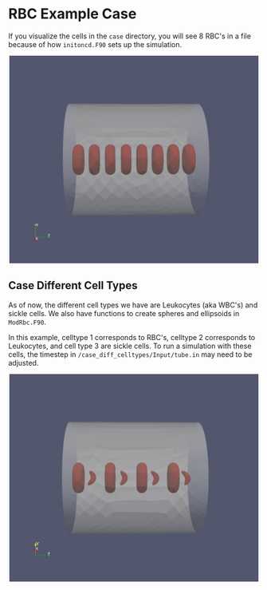 # RBC Example Case

If you visualize the cells in the `case` directory, you will see 8 RBC's in a file because of how `initoncd.F90` sets up the simulation.

<p align="center">
  <img src="../install/images/8cells.png" alt="cell train" width="500"/>
</p>

## Case Different Cell Types
As of now, the different cell types we have are Leukocytes (aka WBC's) and sickle cells. We also have functions to create spheres and ellipsoids in `ModRbc.F90`.

In this example, celltype 1 corresponds to RBC's, celltype 2 corresponds to Leukocytes, and cell type 3 are sickle cells. To run a simulation with these cells, the timestep in `/case_diff_celltypes/Input/tube.in` may need to be adjusted.

<p align="center">
  <img src="../install/images/sicklecells.png" alt="sickle cell train" width="500"/>
</p>
